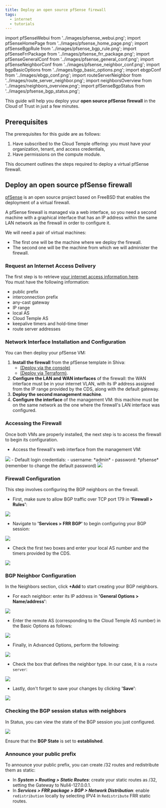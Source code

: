 ```yaml
---
title: Deploy an open source pfSense firewall
tags:
  - internet
  - tutorials
---
```

import pfSenseWebui from '../images/pfsense_webui.png';
import pfSenseHomePage from '../images/pfsense_home_page.png';
import pfSenseBgpRule from '../images/pfsense_bgp_rule.png';
import pfSenseFrrPackage from '../images/pfsense_frr_package.png';
import pfSenseGeneralConf from '../images/pfsense_general_conf.png';
import pfSenseNeighborConf from '../images/pfsense_neighbor_conf.png';
import bgpBasicOptions from '../images/bgp_basic_options.png';
import ebgpConf from '../images/ebgp_conf.png';
import routeServerNeighbor from '../images/route_server_neighbor.png';
import neighborsOverview from '../images/neighbors_overview.png';
import pfSenseBgpStatus from '../images/pfsense_bgp_status.png';

This guide will help you deploy your __open source pfSense firewall__ in the Cloud of Trust in just a few minutes.

## Prerequisites

The prerequisites for this guide are as follows:

1. Have subscribed to the Cloud Temple offering: you must have your organization, tenant, and access credentials,
2. Have permissions on the compute module.

This document outlines the steps required to deploy a virtual pfSense firewall.

## Deploy an open source pfSense firewall

[pfSense](https://www.pfsense.org) is an open source project based on FreeBSD that enables the deployment of a virtual firewall.

A pfSense firewall is managed via a web interface, so you need a second machine with a graphical interface that has an IP address within the same LAN network as the firewall in order to configure it.

We will need a pair of virtual machines:

- The first one will be the machine where we deploy the firewall.
- The second one will be the machine from which we will administer the firewall.

### Request an Internet Access Delivery

The first step is to retrieve [your internet access information here](https://docs.cloud-temple.com/network/internet/quickstart#gestion-de-vos-connectivites-internet).  
You must have the following information:

- public prefix  
- interconnection prefix  
- any-cast gateway  
- IP range  
- local AS  
- Cloud Temple AS  
- keepalive timers and hold-time timer  
- route server addresses

### Network Interface Installation and Configuration

You can then deploy your pfSense VM:

1. __Install the firewall__ from the pfSense template in Shiva:
    - [(Deploy via the console)](../../../iaas_vmware/tutorials/deploy_vm_template)
    - [(Deploy via Terraform)](../../../iaas_vmware/tutorials/deploy_vm_terraform).
2. __Configure the LAN and WAN interfaces__ of the firewall: the WAN interface must be in your internet VLAN, with its IP address assigned from the IP range provided by the CDS, along with the default gateway.
3. __Deploy the second management machine__.
4. __Configure the interface__ of the management VM: this machine must be on the same network as the one where the firewall's LAN interface was configured.

### Accessing the Firewall

Once both VMs are properly installed, the next step is to access the firewall to begin its configuration.

- Access the firewall's web interface from the management VM:

<img src={pfSenseWebui} />
- Default login credentials:
    - username: *admin*
    - password: *pfsense* (remember to change the default password)

<img src={pfSenseHomePage} />

### Firewall Configuration  
This step involves configuring the BGP neighbors on the firewall.

- First, make sure to allow BGP traffic over TCP port 179 in __'Firewall > Rules'__:

<img src={pfSenseBgpRule} />

- Navigate to __'Services > FRR BGP'__ to begin configuring your BGP session:

<img src={pfSenseFrrPackage} />

- Check the first two boxes and enter your local AS number and the timers provided by the CDS.

<img src={pfSenseGeneralConf} />

### BGP Neighbor Configuration

In the Neighbors section, click **+Add** to start creating your BGP neighbors.

- For each neighbor: enter its IP address in **'General Options > Name/address'**:

<img src={pfSenseNeighborConf} />

- Enter the remote AS (corresponding to the Cloud Temple AS number) in the Basic Options as follows:

<img src={bgpBasicOptions} />

- Finally, in Advanced Options, perform the following:

<img src={ebgpConf} />

- Check the box that defines the neighbor type. In our case, it is a ``route server``:

<img src={routeServerNeighbor} />

- Lastly, don't forget to save your changes by clicking **'Save'**:

<img src={neighborsOverview} />

### Checking the BGP session status with neighbors

In Status, you can view the state of the BGP session you just configured.

<img src={pfSenseBgpStatus} />

Ensure that the __BGP State__ is set to __established__.

### Announce your public prefix

To announce your public prefix, you can create /32 routes and redistribute them as static:

- In __*System > Routing > Static Routes*__: create your static routes as /32, setting the Gateway to Null4-127.0.0.1.
- In __*Services > FRR package > BGP > Network Distribution*__: enable ``redistribution`` locally by selecting IPV4 in ``Redistribute`` FRR static routes.